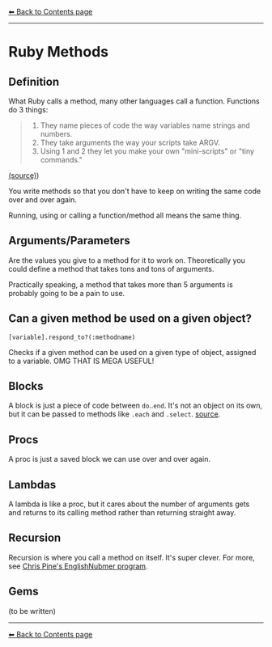 [⬅︎ Back to Contents page](https://github.com/oscar-barlow/coding-notes#coding-notes)

---
# Ruby Methods

## Definition

What Ruby calls a method, many other languages call a function. Functions do 3 things:

> 1. They name pieces of code the way variables name strings and numbers.
> 2. They take arguments the way your scripts take ARGV.
> 3. Using 1 and 2 they let you make your own "mini-scripts" or "tiny commands."

[(source)](https://learnrubythehardway.org/book/ex18.html))

You write methods so that you don't have to keep on writing the same code over and over again.

Running, using or calling a function/method all means the same thing.

## Arguments/Parameters
Are the values you give to a method for it to work on. Theoretically you could define a method that takes tons and tons of arguments.

Practically speaking, a method that takes more than 5 arguments is probably going to be a pain to use.

## Can a given method be used on a given object?
`[variable].respond_to?(:methodname)`

Checks if a given method can be used on a given type of object, assigned to a variable. OMG THAT IS MEGA USEFUL!

## Blocks
A block is just a piece of code between `do`..`end`. It's not an object on its own, but it can be passed to methods like `.each` and `.select`. [source](https://www.codecademy.com/learn/ruby).

## Procs
A proc is just a saved block we can use over and over again.

## Lambdas
A lambda is like a proc, but it cares about the number of arguments gets and returns to its calling method rather than returning straight away.

## Recursion
Recursion is where you call a method on itself. It's super clever. For more, see [Chris Pine's EnglishNubmer program](https://pine.fm/LearnToProgram/chap_08.html).

## Gems
(to be written)

---
[⬅︎ Back to Contents page](https://github.com/oscar-barlow/coding-notes#coding-notes)
